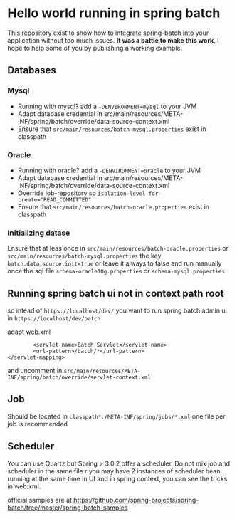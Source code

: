 # Hello world running in spring batch

This repository exist to show how to integrate spring-batch into your application without too much issues. 
**It was a battle to make this work**, I hope to help some of you by publishing a working example.

## Databases
### Mysql
* Running with mysql? add a `-DENVIRONMENT=mysql` to your JVM
* Adapt database credential in src/main/resources/META-INF/spring/batch/override/data-source-context.xml
* Ensure that `src/main/resources/batch-mysql.properties` exist in classpath
### Oracle
* Running with oracle? add a `-DENVIRONMENT=oracle` to your JVM
* Adapt database credential in src/main/resources/META-INF/spring/batch/override/data-source-context.xml
* Override job-repository so `isolation-level-for-create="READ_COMMITTED"`
* Ensure that `src/main/resources/batch-oracle.properties` exist in classpath

### Initializing datase
Ensure that at leas once in `src/main/resources/batch-oracle.properties` or `src/main/resources/batch-mysql.properties` the key
`batch.data.source.init=true`
or leave it always to false and run manually once the sql file `schema-oracle10g.properties` or `schema-mysql.properties`

## Running spring batch ui not in context path root
so intead of `https://localhost/dev/` you want to run spring batch admin ui in `https://localhost/dev/batch`

adapt web.xml
```<servlet-mapping>
        <servlet-name>Batch Servlet</servlet-name>
        <url-pattern>/batch/*</url-pattern>
</servlet-mapping>
```
and uncomment in `src/main/resources/META-INF/spring/batch/override/servlet-context.xml`
    
## Job
Should be located in `classpath*:/META-INF/spring/jobs/*.xml` one file per job is recommended

## Scheduler
You can use Quartz but Spring > 3.0.2 offer a scheduler. Do not mix job and scheduler in the same file r you may have 2 instances of scheduler
bean running at the same time in UI and in spring context, you can see the tricks in web.xml.

official samples are at 
https://github.com/spring-projects/spring-batch/tree/master/spring-batch-samples